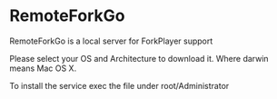 # RemoteForkGo
RemoteForkGo is a local server for ForkPlayer support

Please select your OS and Architecture to download it. Where darwin means Mac OS X.

To install the service exec the file under root/Administrator
